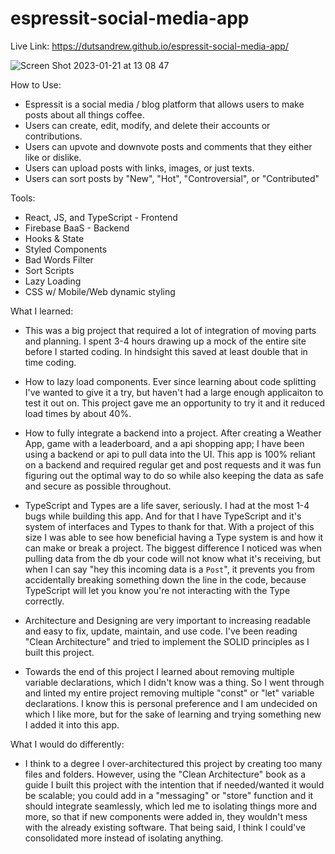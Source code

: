 # espressit-social-media-app

Live Link: https://dutsandrew.github.io/espressit-social-media-app/

![Screen Shot 2023-01-21 at 13 08 47](https://user-images.githubusercontent.com/94728848/213885287-5331578c-5c57-4b25-a289-ea758b562a39.png)

How to Use:
* Espressit is a social media / blog platform that allows users to make posts about all things coffee.
* Users can create, edit, modify, and delete their accounts or contributions.
* Users can upvote and downvote posts and comments that they either like or dislike.
* Users can upload posts with links, images, or just texts.
* Users can sort posts by "New", "Hot", "Controversial", or "Contributed"

Tools:
* React, JS, and TypeScript - Frontend
* Firebase BaaS - Backend
* Hooks & State
* Styled Components
* Bad Words Filter
* Sort Scripts
* Lazy Loading
* CSS w/ Mobile/Web dynamic styling

What I learned:
* This was a big project that required a lot of integration of moving parts and planning. I spent 3-4 hours drawing up a mock of the entire site before I started coding. In hindsight this saved at least double that in time coding.

* How to lazy load components. Ever since learning about code splitting I've wanted to give it a try, but haven't had a large enough applicaiton to test it out on. This project gave me an opportunity to try it and it reduced load times by about 40%.

* How to fully integrate a backend into a project. After creating a Weather App, game with a leaderboard, and a api shopping app; I have been using a backend or api to pull data into the UI. This app is 100% reliant on a backend and required regular get and post requests and it was fun figuring out the optimal way to do so while also keeping the data as safe and secure as possible throughout.

* TypeScript and Types are a life saver, seriously. I had at the most 1-4 bugs while building this app. And for that I have TypeScript and it's system of interfaces and Types to thank for that. With a project of this size I was able to see how beneficial having a Type system is and how it can make or break a project. The biggest difference I noticed was when pulling data from the db your code will not know what it's receiving, but when I can say "hey this incoming data is a `Post`", it prevents you from accidentally breaking something down the line in the code, because TypeScript will let you know you're not interacting with the Type correctly.

* Architecture and Designing are very important to increasing readable and easy to fix, update, maintain, and use code. I've been reading "Clean Architecture" and tried to implement the SOLID principles as I built this project.

* Towards the end of this project I learned about removing multiple variable declarations, which I didn't know was a thing. So I went through and linted my entire project removing multiple "const" or "let" variable declarations. I know this is personal preference and I am undecided on which I like more, but for the sake of learning and trying something new I added it into this app.

What I would do differently:
* I think to a degree I over-architectured this project by creating too many files and folders. However, using the "Clean Architecture" book as a guide I built this project with the intention that if needed/wanted it would be scalable; you could add in a "messaging" or "store" function and it should integrate seamlessly, which led me to isolating things more and more, so that if new components were added in, they wouldn't mess with the already existing software. That being said, I think I could've consolidated more instead of isolating anything.
